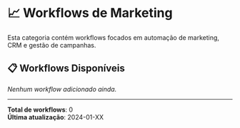 # 📈 Workflows de Marketing

Esta categoria contém workflows focados em automação de marketing, CRM e gestão de campanhas.

## 📋 Workflows Disponíveis

_Nenhum workflow adicionado ainda._

---

**Total de workflows**: 0  
**Última atualização**: 2024-01-XX
